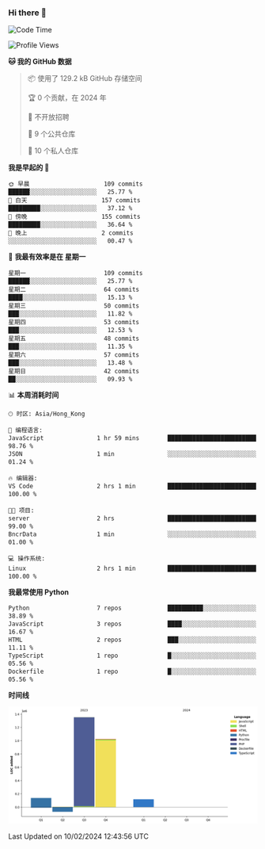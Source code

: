 ### Hi there 👋

<!--
**Mrzqd/Mrzqd** is a ✨ _special_ ✨ repository because its `README.md` (this file) appears on your GitHub profile.

Here are some ideas to get you started:

- 🔭 I’m currently working on ...
- 🌱 I’m currently learning ...
- 👯 I’m looking to collaborate on ...
- 🤔 I’m looking for help with ...
- 💬 Ask me about ...
- 📫 How to reach me: ...
- 😄 Pronouns: ...
- ⚡ Fun fact: ...
-->
<!--START_SECTION:waka-->
![Code Time](http://img.shields.io/badge/Code%20Time-208%20hrs%2040%20mins-blue)

![Profile Views](http://img.shields.io/badge/%E4%B8%AA%E4%BA%BA%E8%B5%84%E6%96%99%E8%A7%82%E7%9C%8B%E6%AC%A1%E6%95%B0-0-blue)

**🐱 我的 GitHub 数据** 

> 📦  使用了 129.2 kB GitHub 存储空间 
 > 
> 🏆 0 个贡献，在 2024 年
 > 
> 🚫 不开放招聘
 > 
> 📜 9 个公共仓库 
 > 
> 🔑 10 个私人仓库 
 > 
**我是早起的 🐤** 

```text
🌞 早晨                     109 commits         ██████░░░░░░░░░░░░░░░░░░░   25.77 % 
🌆 白天                     157 commits         █████████░░░░░░░░░░░░░░░░   37.12 % 
🌃 傍晚                     155 commits         █████████░░░░░░░░░░░░░░░░   36.64 % 
🌙 晚上                     2 commits           ░░░░░░░░░░░░░░░░░░░░░░░░░   00.47 % 
```
📅 **我最有效率是在 星期一** 

```text
星期一                      109 commits         ██████░░░░░░░░░░░░░░░░░░░   25.77 % 
星期二                      64 commits          ████░░░░░░░░░░░░░░░░░░░░░   15.13 % 
星期三                      50 commits          ███░░░░░░░░░░░░░░░░░░░░░░   11.82 % 
星期四                      53 commits          ███░░░░░░░░░░░░░░░░░░░░░░   12.53 % 
星期五                      48 commits          ███░░░░░░░░░░░░░░░░░░░░░░   11.35 % 
星期六                      57 commits          ███░░░░░░░░░░░░░░░░░░░░░░   13.48 % 
星期日                      42 commits          ██░░░░░░░░░░░░░░░░░░░░░░░   09.93 % 
```


📊 **本周消耗时间** 

```text
🕑︎ 时区: Asia/Hong_Kong

💬 编程语言: 
JavaScript               1 hr 59 mins        █████████████████████████   98.76 % 
JSON                     1 min               ░░░░░░░░░░░░░░░░░░░░░░░░░   01.24 % 

🔥 编辑器: 
VS Code                  2 hrs 1 min         █████████████████████████   100.00 % 

🐱‍💻 项目: 
server                   2 hrs               █████████████████████████   99.00 % 
BncrData                 1 min               ░░░░░░░░░░░░░░░░░░░░░░░░░   01.00 % 

💻 操作系统: 
Linux                    2 hrs 1 min         █████████████████████████   100.00 % 
```

**我最常使用 Python** 

```text
Python                   7 repos             ██████████░░░░░░░░░░░░░░░   38.89 % 
JavaScript               3 repos             ████░░░░░░░░░░░░░░░░░░░░░   16.67 % 
HTML                     2 repos             ███░░░░░░░░░░░░░░░░░░░░░░   11.11 % 
TypeScript               1 repo              █░░░░░░░░░░░░░░░░░░░░░░░░   05.56 % 
Dockerfile               1 repo              █░░░░░░░░░░░░░░░░░░░░░░░░   05.56 % 
```



**时间线**

![Lines of Code chart](https://raw.githubusercontent.com/Mrzqd/Mrzqd/main/assets/bar_graph.png)


 Last Updated on 10/02/2024 12:43:56 UTC
<!--END_SECTION:waka-->

